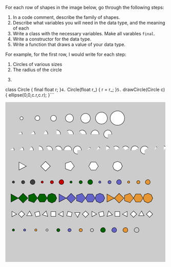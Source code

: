 For each row of shapes in the image below, go through the following steps:

1. In a code comment, describe the family of shapes.
2. Describe what variables you will need in the data type, and the meaning of each
3. Write a class  with the necessary variables.  Make all varables `final`.
4. Write a constructor for the data type.
5. Write a function that draws a value of your data type.

For example, for the first row, I would write for each step:

1. Circles of various sizes
2. The radius of the circle
3. ```
class Circle {
    final float r;
}```
4. ```
Circle(float r_) {
   r = r_;
   }```
5. ```
   drawCircle(Circle c) {
   ellipse(0,0,c.r,c.r);
}```

![](images/fixed-size-data.png)

